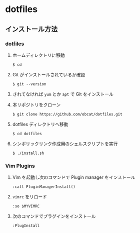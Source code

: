 # dotfiles

## インストール方法

### dotfiles

1. ホームディレクトリに移動
    ```
    $ cd
    ```
    
1. Git がインストールされているか確認
    ```
    $ git --version
    ```
    
1. されてなければ `yum` とか `apt` で Git をインストール

1. 本リポジトリをクローン
    ```
    $ git clone https://github.com/obcat/dotfiles.git
    ````

1. dotfiles ディレクトリへ移動
    ```
    $ cd dotfiles
    ```

1. シンボリックリンク作成用のシェルスクリプトを実行
    ```
    $ ./install.sh
    ```

### Vim Plugins

1. Vim を起動し次のコマンドで Plugin manager をインストール

    ```
    :call PluginManagerInstall()
    ```

1. `vimrc` をリロード

    ```
    :so $MYVIMRC
    ```

1. 次のコマンドでプラグインをインストール

    ```
    :PlugInstall
    ```
